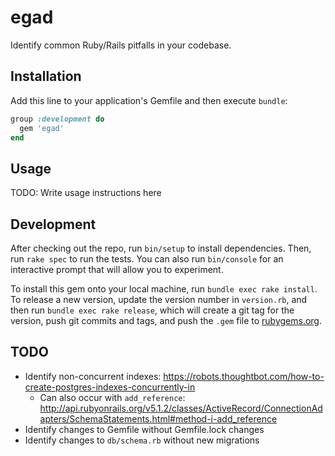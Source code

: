 # egad

Identify common Ruby/Rails pitfalls in your codebase.

## Installation

Add this line to your application's Gemfile and then execute `bundle`:

```ruby
group :development do
  gem 'egad'
end
```

## Usage

TODO: Write usage instructions here

## Development

After checking out the repo, run `bin/setup` to install dependencies. Then, run `rake spec` to run the tests. You can also run `bin/console` for an interactive prompt that will allow you to experiment.

To install this gem onto your local machine, run `bundle exec rake install`. To release a new version, update the version number in `version.rb`, and then run `bundle exec rake release`, which will create a git tag for the version, push git commits and tags, and push the `.gem` file to [rubygems.org](https://rubygems.org).

## TODO

- Identify non-concurrent indexes: https://robots.thoughtbot.com/how-to-create-postgres-indexes-concurrently-in
  - Can also occur with `add_reference`: http://api.rubyonrails.org/v5.1.2/classes/ActiveRecord/ConnectionAdapters/SchemaStatements.html#method-i-add_reference
- Identify changes to Gemfile without Gemfile.lock changes
- Identify changes to `db/schema.rb` without new migrations
